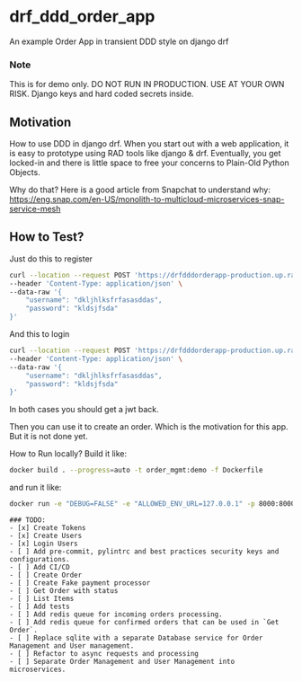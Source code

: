 # drf_ddd_order_app
An example Order App in transient DDD style on django drf

### Note
This is for demo only.
DO NOT RUN IN PRODUCTION. USE AT YOUR OWN RISK.
Django keys and hard coded secrets inside.

## Motivation
How to use DDD in django drf.
When you start out with a web application,
it is easy to prototype using RAD tools like django & drf.
Eventually, you get locked-in and there is little space to free your concerns
to Plain-Old Python Objects.

Why do that? Here is a good article from Snapchat to understand why:
https://eng.snap.com/en-US/monolith-to-multicloud-microservices-snap-service-mesh

## How to Test?

Just do this to register 
```bash
curl --location --request POST 'https://drfdddorderapp-production.up.railway.app/register/' \
--header 'Content-Type: application/json' \
--data-raw '{
    "username": "dkljhlksfrfasasddas",
    "password": "kldsjfsda"
}'
```

And this to login 
```bash
curl --location --request POST 'https://drfdddorderapp-production.up.railway.app/auth/' \
--header 'Content-Type: application/json' \
--data-raw '{
    "username": "dkljhlksfrfasasddas",
    "password": "kldsjfsda"
}'
```

In both cases you should get a jwt back.

Then you can use it to create an order.
Which is the motivation for this app.
But it is not done yet.

How to Run locally?
Build it like:

```bash
docker build . --progress=auto -t order_mgmt:demo -f Dockerfile
```

and run it like:
```bash
docker run -e "DEBUG=FALSE" -e "ALLOWED_ENV_URL=127.0.0.1" -p 8000:8000 order_mgmt:demo
```

```
### TODO:
- [x] Create Tokens
- [x] Create Users
- [x] Login Users
- [ ] Add pre-commit, pylintrc and best practices security keys and configurations.
- [ ] Add CI/CD
- [ ] Create Order
- [ ] Create Fake payment processor
- [ ] Get Order with status
- [ ] List Items
- [ ] Add tests
- [ ] Add redis queue for incoming orders processing.
- [ ] Add redis queue for confirmed orders that can be used in `Get Order`.
- [ ] Replace sqlite with a separate Database service for Order Management and User management.
- [ ] Refactor to async requests and processing
- [ ] Separate Order Management and User Management into microservices.
